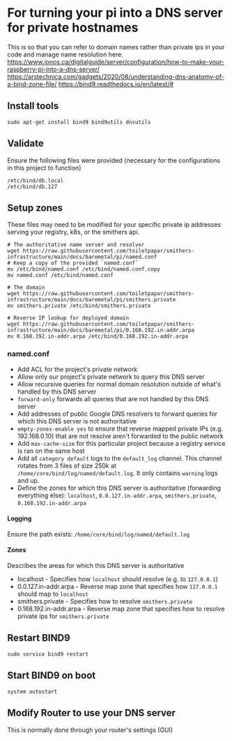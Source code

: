 # For turning your pi into a DNS server for private hostnames
This is so that you can refer to domain names rather than private ips in your code and manage name resolution here.
https://www.ionos.ca/digitalguide/server/configuration/how-to-make-your-raspberry-pi-into-a-dns-server/
https://arstechnica.com/gadgets/2020/08/understanding-dns-anatomy-of-a-bind-zone-file/
https://bind9.readthedocs.io/en/latest/#

## Install tools
```
sudo apt-get install bind9 bind9utils dnsutils
```

## Validate
Ensure the following files were provided (necessary for the configurations in this project to function)
```
/etc/bind/db.local
/etc/bind/db.127
```

## Setup zones
These files may need to be modified for your specific private ip addresses serving your registry, k8s, or the smithers api.

```
# The authoritative name server and resolver
wget https://raw.githubusercontent.com/toiletpapar/smithers-infrastructure/main/docs/baremetal/pi/named.conf
# Keep a copy of the provided `named.conf`
mv /etc/bind/named.conf /etc/bind/named.conf.copy
mv named.conf /etc/bind/named.conf

# The domain
wget https://raw.githubusercontent.com/toiletpapar/smithers-infrastructure/main/docs/baremetal/pi/smithers.private
mv smithers.private /etc/bind/smithers.private

# Reverse IP lookup for deployed domain
wget https://raw.githubusercontent.com/toiletpapar/smithers-infrastructure/main/docs/baremetal/pi/0.168.192.in-addr.arpa
mv 0.168.192.in-addr.arpa /etc/bind/0.168.192.in-addr.arpa
```

### named.conf
* Add ACL for the project's private network
* Allow only our project's private network to query this DNS server
* Allow recursive queries for normal domain resolution outside of what's handled by this DNS server
* `forward-only` forwards all queries that are not handled by this DNS server
* Add addresses of public Google DNS resolvers to forward queries for which this DNS server is not authoritative
* `empty-zones-enable yes` to ensure that reverse mapped private IPs (e.g. 192.168.0.10) that are not resolve aren't forwarded to the public network
* Add `max-cache-size` for this particular project because a registry service is ran on the same host
* Add all `category default` logs to the `default_log` channel. This channel rotates from 3 files of size 250k at `/home/core/bind/log/named/default.log`. It only contains `warning` logs and up.
* Define the zones for which this DNS server is authoritative (forwarding everything else): `localhost`, `0.0.127.in-addr.arpa`, `smithers.private`, `0.168.192.in-addr.arpa`

#### Logging
Ensure the path exists:
`/home/core/bind/log/named/default.log`

#### Zones
Describes the areas for which this DNS server is authoritative
* localhost - Specifies how `localhost` should resolve (e.g. to `127.0.0.1`)
* 0.0.127.in-addr.arpa - Reverse map zone that specifies how `127.0.0.1` should map to `localhost`
* smithers.private - Specifies how to resolve `smithers.private`
* 0.168.192.in-addr.arpa - Reverse map zone that specifies how to resolve private ips for `smithers.private`

## Restart BIND9
```
sudo service bind9 restart
```

## Start BIND9 on boot
```
system autostart
```

## Modify Router to use your DNS server
This is normally done through your router's settings (GUI)
